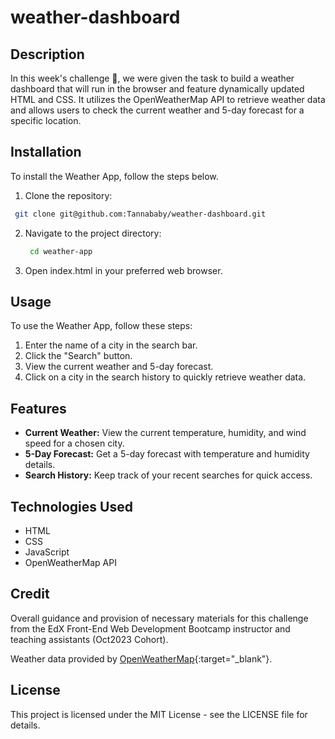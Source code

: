 # weather-dashboard

## Description

In this week's challenge :star_struck:, we were given the task to build a weather dashboard that will run in the browser and feature dynamically updated HTML and CSS. It utilizes the OpenWeatherMap API to retrieve weather data and allows users to check the current weather and 5-day forecast for a specific location.

## Installation

To install the Weather App, follow the steps below.

1. Clone the repository:

```bash
 git clone git@github.com:Tannababy/weather-dashboard.git
```

2. Navigate to the project directory:

   ```bash
    cd weather-app
   ```

3. Open index.html in your preferred web browser.

## Usage

To use the Weather App, follow these steps:

1. Enter the name of a city in the search bar.
2. Click the "Search" button.
3. View the current weather and 5-day forecast.
4. Click on a city in the search history to quickly retrieve weather data.

## Features

- **Current Weather:** View the current temperature, humidity, and wind speed for a chosen city.
- **5-Day Forecast:** Get a 5-day forecast with temperature and humidity details.
- **Search History:** Keep track of your recent searches for quick access.

## Technologies Used

- HTML
- CSS
- JavaScript
- OpenWeatherMap API

## Credit

Overall guidance and provision of necessary materials for this challenge from the EdX Front-End Web Development Bootcamp instructor and teaching assistants (Oct2023 Cohort).

Weather data provided by [OpenWeatherMap](https://openweathermap.org/){:target="\_blank"}.

## License

This project is licensed under the MIT License - see the LICENSE file for details.
